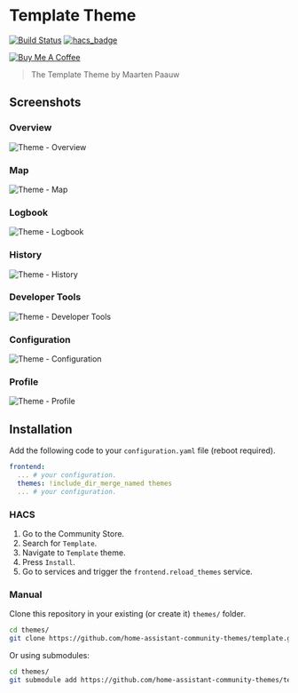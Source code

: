# Template Theme

[![Build Status](https://github.com/home-assistant-community-themes/template/workflows/.github/workflows/workflow.yml/badge.svg)](https://github.com/home-assistant-community-themes/template/actions)
[![hacs_badge](https://img.shields.io/badge/HACS-Default-orange.svg)](https://github.com/custom-components/hacs)

<a href="https://www.buymeacoffee.com/maartenpaauw" target="_blank"><img src="https://www.buymeacoffee.com/assets/img/custom_images/orange_img.png" alt="Buy Me A Coffee" style="height: auto !important;width: auto !important;" ></a>

> The Template Theme by Maarten Paauw

## Screenshots

### Overview

![Theme - Overview](https://raw.githubusercontent.com/home-assistant-community-themes/template/master/docs/theme-overview.png)

### Map

![Theme - Map](https://raw.githubusercontent.com/home-assistant-community-themes/template/master/docs/theme-map.png)

### Logbook

![Theme - Logbook](https://raw.githubusercontent.com/home-assistant-community-themes/template/master/docs/theme-logbook.png)

### History

![Theme - History](https://raw.githubusercontent.com/home-assistant-community-themes/template/master/docs/theme-history.png)

### Developer Tools

![Theme - Developer Tools](https://raw.githubusercontent.com/home-assistant-community-themes/template/master/docs/theme-developer-tools.png)

### Configuration

![Theme - Configuration](https://raw.githubusercontent.com/home-assistant-community-themes/template/master/docs/theme-configuration.png)

### Profile

![Theme - Profile](https://raw.githubusercontent.com/home-assistant-community-themes/template/master/docs/theme-profile.png)

## Installation

Add the following code to your `configuration.yaml` file (reboot required).

```yaml
frontend:
  ... # your configuration.
  themes: !include_dir_merge_named themes
  ... # your configuration.
```

### HACS

1. Go to the Community Store.
2. Search for `Template`.
3. Navigate to `Template` theme.
4. Press `Install`.
6. Go to services and trigger the `frontend.reload_themes` service.

### Manual

Clone this repository in your existing (or create it) `themes/` folder.

```bash
cd themes/
git clone https://github.com/home-assistant-community-themes/template.git
```

Or using submodules:

```bash
cd themes/
git submodule add https://github.com/home-assistant-community-themes/template.git
```
